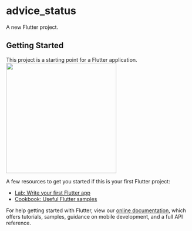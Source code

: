 # advice_status

A new Flutter project.

## Getting Started

This project is a starting point for a Flutter application.
<img src="https://user-images.githubusercontent.com/53872301/167300032-8fcf8955-cabb-4891-9c8b-c58d8678d866.png" width="300"/>


A few resources to get you started if this is your first Flutter project:

- [Lab: Write your first Flutter app](https://flutter.dev/docs/get-started/codelab)
- [Cookbook: Useful Flutter samples](https://flutter.dev/docs/cookbook)

For help getting started with Flutter, view our
[online documentation](https://flutter.dev/docs), which offers tutorials,
samples, guidance on mobile development, and a full API reference.
